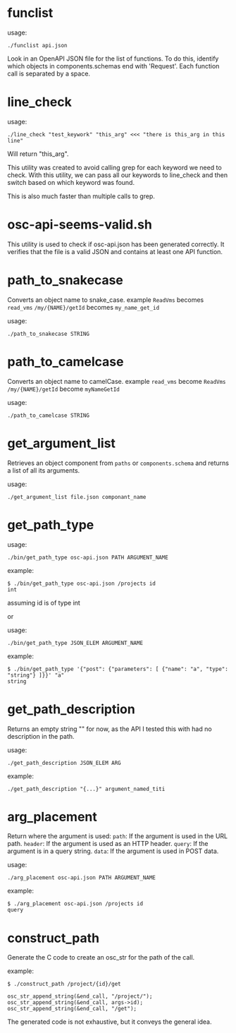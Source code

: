 # funclist

usage:
```
./funclist api.json
```

Look in an OpenAPI JSON file for the list of functions. To do this, identify which objects in components.schemas end with 'Request'. Each function call is separated by a space.

# line_check

usage:
```
./line_check "test_keywork" "this_arg" <<< "there is this_arg in this line"
```

Will return "this_arg".

This utility was created to avoid calling grep for each keyword we need to check. With this utility, we can pass all our keywords to line_check and then switch based on which keyword was found.

This is also much faster than multiple calls to grep.

# osc-api-seems-valid.sh

This utility is used to check if osc-api.json has been generated correctly. It verifies that the file is a valid JSON and contains at least one API function.

# path_to_snakecase
Converts an object name to snake_case.
example `ReadVms` becomes `read_vms`
`/my/{NAME}/getId` becomes `my_name_get_id`

usage:
```
./path_to_snakecase STRING
```

# path_to_camelcase
Converts an object name to camelCase.
example `read_vms` become `ReadVms`
`/my/{NAME}/getId` become `myNameGetId`

usage:
```
./path_to_camelcase STRING
```

# get_argument_list


Retrieves an object component from `paths` or `components.schema` and returns a list of all its arguments.

usage:
```
./get_argument_list file.json componant_name
```

# get_path_type

usage:
```
./bin/get_path_type osc-api.json PATH ARGUMENT_NAME
```

example:

```
$ ./bin/get_path_type osc-api.json /projects id
int
```

assuming id is of type int

or

usage:
```
./bin/get_path_type JSON_ELEM ARGUMENT_NAME
```

example:
```
$ ./bin/get_path_type '{"post": {"parameters": [ {"name": "a", "type": "string"} ]}}' "a"
string

```

# get_path_description


Returns an empty string "" for now, as the API I tested this with had no description in the path.

usage:
```
./get_path_description JSON_ELEM ARG
```

example:
```
./get_path_description "{...}" argument_named_titi
```

# arg_placement

Return where the argument is used:
`path`: If the argument is used in the URL path.
`header`: If the argument is used as an HTTP header.
`query`: If the argument is in a query string.
`data`: If the argument is used in POST data.

usage:
```
./arg_placement osc-api.json PATH ARGUMENT_NAME
```

example:
```
$ ./arg_placement osc-api.json /projects id
query
```

# construct_path

Generate the C code to create an osc_str for the path of the call.

example:

```
$ ./construct_path /project/{id}/get

osc_str_append_string(&end_call, "/project/");
osc_str_append_string(&end_call, args->id);
osc_str_append_string(&end_call, "/get");
```

The generated code is not exhaustive, but it conveys the general idea.
